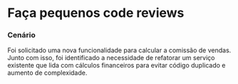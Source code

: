 # Faça pequenos code reviews

### Cenário

Foi solicitado uma nova funcionalidade para calcular a comissão de vendas. Junto com isso, foi identificado a necessidade de refatorar um serviço existente que lida com cálculos financeiros para evitar código duplicado e aumento de complexidade.
